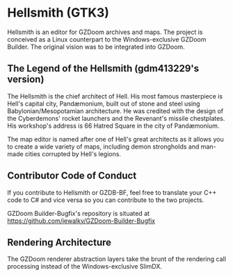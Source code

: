 # Hellsmith (GTK3)

Hellsmith is an editor for GZDoom archives and maps.  The project is conceived as a Linux counterpart to the Windows-exclusive GZDoom Builder.  The original vision was to be integrated into GZDoom.

## The Legend of the Hellsmith (gdm413229's version)

The Hellsmith is the chief architect of Hell.  His most famous masterpiece is Hell's capital city, Pandæmonium, built out of stone and steel using Babylonian/Mesopotamian architecture.  He was credited with the design of the Cyberdemons' rocket launchers and the Revenant's missile chestplates.  His workshop's address is 66 Hatred Square in the city of Pandæmonium.

The map editor is named after one of Hell's great architects as it allows you to create a wide variety of maps, including demon strongholds and man-made cities corrupted by Hell's legions.

## Contributor Code of Conduct

If you contribute to Hellsmith or GZDB-BF, feel free to translate your C++ code to C# and vice versa so you can contribute to the two projects.

GZDoom Builder-Bugfix's repository is situated at https://github.com/jewalky/GZDoom-Builder-Bugfix

## Rendering Architecture

The GZDoom renderer abstraction layers take the brunt of the rendering call processing instead of the Windows-exclusive SlimDX.
